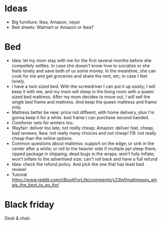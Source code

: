 # Ideas
- Big furniture: Ikea, Amazon, veyor
- Bed sheets: Walmart or Amazon or Ikea?


# Bed
- Idea: let my mom stay with me for the first several months before she compeltely settles. In case she doesn't know how to socialize or she feels lonely and save both of us some money. In the meantime, she can cook for me and get groceries and share the rent, etc; in case I feel lonely.  
- I have a twin sized bed. With the screwdriver I can put it up easily; I will keep it with me, and my mom will sleep in the living room with a queen sized bed mattress. After my mom decides to move out, I will sell the single bed frame and mattress. And keep the queen mattress and frame only.
- Mattress better be new: price not diffeent, with home delivery, plus I'm gonna keep it for a while. bed frame I can purchase second handed.
- Comforter sets for winters too.
- Wayfair: deliver too late, not really cheap; Amazon: deliver fast, cheap, bad reviews; Ikea: not really many choices and not cheap! FB: not really cheap than the online options.
- Common questions about mattress: support on the edge; or sink in the center after a while; or roll to the heavier side if multiple ppl sleep there; ripped package in shipping; dead bugs in the wraps; won't fully inflate; won't inflate to the advertised size; can't roll back and have a full refund
- Idea: check the refund policy. And pick the one that has least bad review!
- Tutorial
https://www.reddit.com/r/BuyItForLife/comments/y23lqf/mattresses_whats_the_best_to_go_for/

# Black friday
Desk & chair. 
